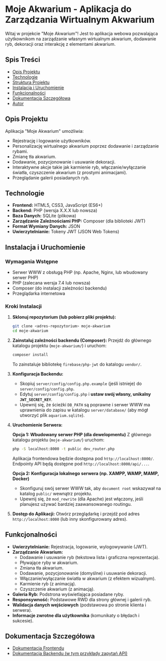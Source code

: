 # Moje Akwarium - Aplikacja do Zarządzania Wirtualnym Akwarium

Witaj w projekcie "Moje Akwarium"! Jest to aplikacja webowa pozwalająca użytkownikom na zarządzanie własnym wirtualnym akwarium, dodawanie ryb, dekoracji oraz interakcję z elementami akwarium.

## Spis Treści

- [Opis Projektu](#opis-projektu)
- [Technologie](#technologie)
- [Struktura Projektu](#struktura-projektu)
- [Instalacja i Uruchomienie](#instalacja-i-uruchomienie)
- [Funkcjonalności](#funkcjonalności)
- [Dokumentacja Szczegółowa](#dokumentacja-szczegółowa)
- [Autor](#autor)

## Opis Projektu

Aplikacja "Moje Akwarium" umożliwia:
- Rejestrację i logowanie użytkowników.
- Personalizację wirtualnego akwarium poprzez dodawanie i zarządzanie rybami.
- Zmianę tła akwarium.
- Dodawanie, pozycjonowanie i usuwanie dekoracji.
- Interaktywne akcje takie jak karmienie ryb, włączanie/wyłączanie światła, czyszczenie akwarium (z prostymi animacjami).
- Przeglądanie galerii posiadanych ryb.

## Technologie

- **Frontend:** HTML5, CSS3, JavaScript (ES6+)
- **Backend:** PHP (wersja X.X.X lub nowsza)
- **Baza Danych:** SQLite (plikowa)
- **Zarządzanie Zależnościami PHP:** Composer (dla biblioteki JWT)
- **Format Wymiany Danych:** JSON
- **Uwierzytelnianie:** Tokeny JWT (JSON Web Tokens)

## Instalacja i Uruchomienie

### Wymagania Wstępne
- Serwer WWW z obsługą PHP (np. Apache, Nginx, lub wbudowany serwer PHP)
- PHP (zalecana wersja 7.4 lub nowsza)
- Composer (do instalacji zależności backendu)
- Przeglądarka internetowa

### Kroki Instalacji

1.  **Sklonuj repozytorium (lub pobierz pliki projektu):**
    ```bash
    git clone <adres-repozytorium> moje-akwarium
    cd moje-akwarium
    ```

2.  **Zainstaluj zależności backendu (Composer):**
    Przejdź do głównego katalogu projektu (`moje-akwarium/`) i uruchom:
    ```bash
    composer install
    ```
    To zainstaluje bibliotekę `firebase/php-jwt` do katalogu `vendor/`.

3.  **Konfiguracja Backendu:**
    - Skopiuj `server/config/config.php.example` (jeśli istnieje) do `server/config/config.php`.
    - Edytuj `server/config/config.php` i **ustaw swój własny, unikalny `JWT_SECRET_KEY`**.
    - Upewnij się, że ścieżki `DB_PATH` są poprawne i serwer WWW ma uprawnienia do zapisu w katalogu `server/database/` (aby mógł utworzyć plik `aquarium.sqlite`).

4.  **Uruchomienie Serwera:**

    **Opcja 1: Wbudowany serwer PHP (dla dewelopmentu)**
    Z głównego katalogu projektu (`moje-akwarium/`) uruchom:
    ```bash
    php -S localhost:8000 -t public dev_router.php
    ```
    Aplikacja frontendowa będzie dostępna pod `http://localhost:8000/`.
    Endpointy API będą dostępne pod `http://localhost:8000/api/...`.

    **Opcja 2: Konfiguracja lokalnego serwera (np. XAMPP, WAMP, MAMP, Docker)**
    - Skonfiguruj swój serwer WWW tak, aby `document root` wskazywał na katalog `public/` wewnątrz projektu.
    - Upewnij się, że `mod_rewrite` (dla Apache) jest włączony, jeśli planujesz używać bardziej zaawansowanego routingu.

5.  **Dostęp do Aplikacji:**
    Otwórz przeglądarkę i przejdź pod adres `http://localhost:8000` (lub inny skonfigurowany adres).

## Funkcjonalności

- **Uwierzytelnianie:** Rejestracja, logowanie, wylogowywanie (JWT).
- **Zarządzanie Akwarium:**
    - Dodawanie i usuwanie ryb (tekstowa lista i graficzna reprezentacja).
    - Pływające ryby w akwarium.
    - Zmiana tła akwarium.
    - Dodawanie, pozycjonowanie (domyślne) i usuwanie dekoracji.
    - Włączanie/wyłączanie światła w akwarium (z efektem wizualnym).
    - Karmienie ryb (z animacją).
    - Czyszczenie akwarium (z animacją).
- **Galeria Ryb:** Podstrona wyświetlająca posiadane ryby.
- **Responsywność:** Podstawowe RWD dla strony głównej i galerii ryb.
- **Walidacja danych wejściowych** (podstawowa po stronie klienta i serwera).
- **Informacje zwrotne dla użytkownika** (komunikaty o błędach i sukcesie).

## Dokumentacja Szczegółowa

- [Dokumentacja Frontendu](./docs/README_frontend.md)
- [Dokumentacja Backendu (w tym przykłady zapytań API)](./docs/README_backend.md)


